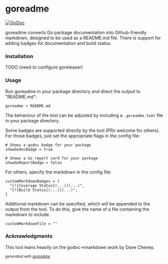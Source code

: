 # goreadme
[![GoDoc](https://godoc.org/github.com/dmjones/goreadme?status.svg)](https://godoc.org/github.com/dmjones/goreadme)


goreadme converts Go package documentation into Github-friendly markdown,
designed to be used as a README.md file. There is support for adding badges
for documentation and build status.

### Installation
TODO (need to configure goreleaser)

### Usage
Run goreadme in your package directory and direct the output to "README.md":


```
goreadme > README.md
```

The behaviour of the tool can be adjusted by including a `.goreadme.toml` file
in your package directory.

Some badges are supported directly by the tool (PRs welcome for others). For
those badges, just set the appropriate flags in the config file:


```
# Shows a godoc badge for your package
showGodocBadge = true

# Shows a Go report card for your package
showGoReportBadge = false
```

For others, specify the markdown in the config file:


```
customMarkdownBadges = [
  "[![Coverage Status](...)](...)",
  "[![Build Status](...)](...)",
]
```

Additional markdown can be specified, which will be appended to the output from
the tool. To do this, give the name of a file containing the markdown to include.


```
customMarkdownFile = ""
```

### Acknowledgments
This tool leans heavily on the godoc->markdown work by Dave Cheney.




<sub>*generated with [goreadme](https://github.com/dmjones/goreadme)*</sub>
